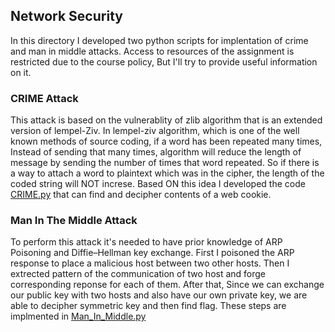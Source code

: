 ## Network Security
In this directory I developed two python scripts for implentation of crime and man in middle attacks. Access to resources of the assignment is restricted due to the course policy, But I'll try to provide useful information on it.
### CRIME Attack
This attack is based on the vulnerablity of zlib algorithm that is an extended version of lempel-Ziv. In lempel-ziv algorithm, which is one of the well known methods of source coding,
if a word has been repeated many times, Instead of sending that many times, algorithm will reduce the length of message by sending the number of times that word repeated. So if there
is a way to attach a word to plaintext which was in the cipher, the length of the coded string will NOT increse. Based ON this idea I developed the code [CRIME.py](https://github.com/amir-sabzi/Network_Systems_Security/blob/master/CRIME%20and%20Diffie-Hellman/CRIME.py) 
that can find and decipher contents of a web cookie.

### Man In The Middle Attack
To perform this attack it's needed to have prior knowledge of ARP Poisoning and Diffie–Hellman key exchange. First I poisoned the ARP response to place a malicious host between two
other hosts. Then I extrected pattern of the communication of two host and forge corresponding reponse for each of them. After that, Since we can exchange our public key with two hosts
and also have our own private key, we are able to decipher symmetric key and then find flag. These steps are implmented in [Man_In_Middle.py](https://github.com/amir-sabzi/Network_Systems_Security/blob/master/CRIME%20and%20Diffie-Hellman/Man_In_Middle.py) 
